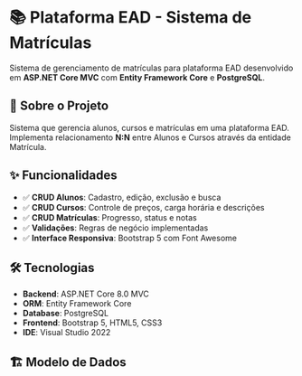# 📚 Plataforma EAD - Sistema de Matrículas

Sistema de gerenciamento de matrículas para plataforma EAD desenvolvido em **ASP.NET Core MVC** com **Entity Framework Core** e **PostgreSQL**.

## 🎯 Sobre o Projeto

Sistema que gerencia alunos, cursos e matrículas em uma plataforma EAD. Implementa relacionamento **N:N** entre Alunos e Cursos através da entidade Matrícula.

## ✨ Funcionalidades

- ✅ **CRUD Alunos**: Cadastro, edição, exclusão e busca
- ✅ **CRUD Cursos**: Controle de preços, carga horária e descrições
- ✅ **CRUD Matrículas**: Progresso, status e notas
- ✅ **Validações**: Regras de negócio implementadas
- ✅ **Interface Responsiva**: Bootstrap 5 com Font Awesome

## 🛠 Tecnologias

- **Backend**: ASP.NET Core 8.0 MVC
- **ORM**: Entity Framework Core  
- **Database**: PostgreSQL
- **Frontend**: Bootstrap 5, HTML5, CSS3
- **IDE**: Visual Studio 2022

## 🏗 Modelo de Dados
